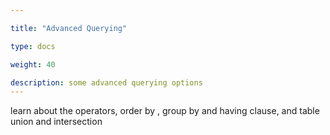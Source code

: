 ```yaml
---

title: "Advanced Querying"

type: docs

weight: 40

description: some advanced querying options
---
```


learn about the operators, order by , group by and having clause, and table union and intersection
